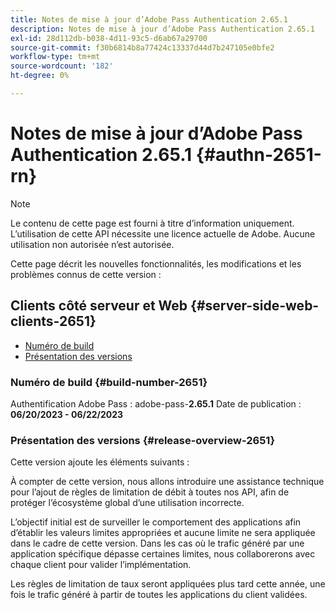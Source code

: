```yaml
---
title: Notes de mise à jour d’Adobe Pass Authentication 2.65.1
description: Notes de mise à jour d’Adobe Pass Authentication 2.65.1
exl-id: 28d112db-b038-4d11-93c5-d6ab67a29700
source-git-commit: f30b6814b8a77424c13337d44d7b247105e0bfe2
workflow-type: tm+mt
source-wordcount: '182'
ht-degree: 0%

---
```


# Notes de mise à jour d’Adobe Pass Authentication 2.65.1 {#authn-2651-rn}

>[!NOTE]
>
>Le contenu de cette page est fourni à titre d’information uniquement. L’utilisation de cette API nécessite une licence actuelle de Adobe. Aucune utilisation non autorisée n’est autorisée.

Cette page décrit les nouvelles fonctionnalités, les modifications et les problèmes connus de cette version :

## Clients côté serveur et Web {#server-side-web-clients-2651}

* [Numéro de build](#build-number-2651)
* [Présentation des versions](#release-overview-2651)

### Numéro de build {#build-number-2651}

Authentification Adobe Pass : adobe-pass-**2.65.1**
Date de publication : **06/20/2023 - 06/22/2023**

### Présentation des versions {#release-overview-2651}

Cette version ajoute les éléments suivants :

À compter de cette version, nous allons introduire une assistance technique pour l’ajout de règles de limitation de débit à toutes nos API, afin de protéger l’écosystème global d’une utilisation incorrecte.

L’objectif initial est de surveiller le comportement des applications afin d’établir les valeurs limites appropriées et aucune limite ne sera appliquée dans le cadre de cette version. Dans les cas où le trafic généré par une application spécifique dépasse certaines limites, nous collaborerons avec chaque client pour valider l’implémentation.

Les règles de limitation de taux seront appliquées plus tard cette année, une fois le trafic généré à partir de toutes les applications du client validées.
